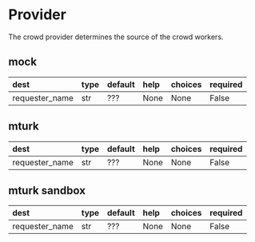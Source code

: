 <!---
  Copyright (c) Meta Platforms and its affiliates.
  This source code is licensed under the MIT license found in the
  LICENSE file in the root directory of this source tree.
-->


# Provider


The crowd provider determines the source of the crowd workers.
## mock


  

|dest|type|default|help|choices|required|
| :--- | :--- | :--- | :--- | :--- | :--- |
|requester_name|str|???|None|None|False|

## mturk


  

|dest|type|default|help|choices|required|
| :--- | :--- | :--- | :--- | :--- | :--- |
|requester_name|str|???|None|None|False|

## mturk sandbox


  

|dest|type|default|help|choices|required|
| :--- | :--- | :--- | :--- | :--- | :--- |
|requester_name|str|???|None|None|False|
